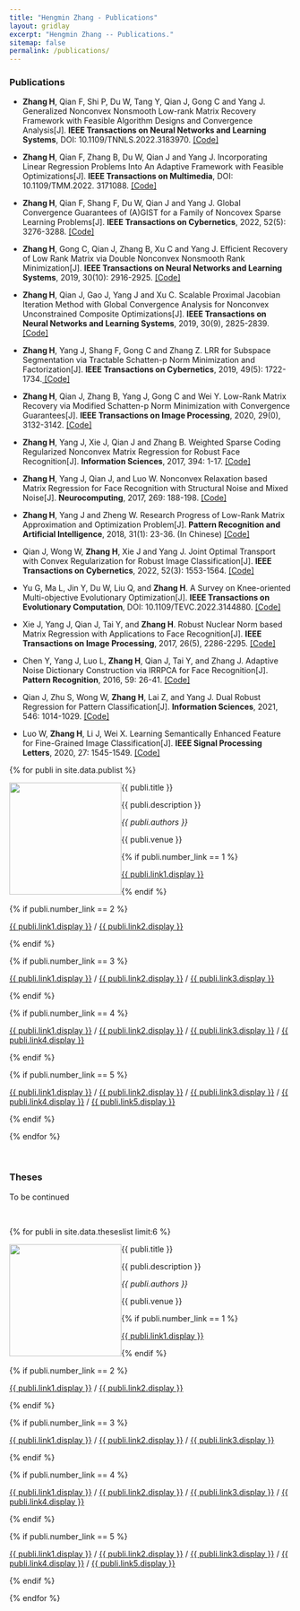 ```yaml
---
title: "Hengmin Zhang - Publications"
layout: gridlay
excerpt: "Hengmin Zhang -- Publications."
sitemap: false
permalink: /publications/
---
```



### Publications

- **Zhang H**, Qian F, Shi P, Du W, Tang Y, Qian J, Gong C and Yang J. Generalized Nonconvex Nonsmooth Low-rank Matrix Recovery Framework with Feasible Algorithm Designs and Convergence Analysis[J]. **IEEE Transactions on Neural Networks and Learning Systems**, DOI: 10.1109/TNNLS.2022.3183970. <a href=" http://proceedings.mlr.press/v70/dauphin17a"> [Code] </a>

- **Zhang H**, Qian F, Zhang B, Du W, Qian J and Yang J. Incorporating Linear Regression Problems Into An Adaptive
Framework with Feasible Optimizations[J]. **IEEE Transactions on Multimedia**, DOI: 10.1109/TMM.2022. 3171088. 
<a href=" http://proceedings.mlr.press/v70/dauphin17a"> [Code] </a>

- **Zhang H**, Qian F, Shang F, Du W, Qian J and Yang J. Global Convergence Guarantees of (A)GIST for a Family of
Noncovex Sparse Learning Problems[J]. **IEEE Transactions on Cybernetics**, 2022, 52(5): 3276-3288. <a href=" http://proceedings.mlr.press/v70/dauphin17a"> [Code] </a>

-  **Zhang H**, Gong C, Qian J, Zhang B, Xu C and Yang J. Efficient Recovery of Low Rank Matrix via Double
Nonconvex Nonsmooth Rank Minimization[J]. **IEEE Transactions on Neural Networks and Learning Systems**, 2019,
30(10): 2916-2925. <a href=" http://proceedings.mlr.press/v70/dauphin17a"> [Code] </a>

-  **Zhang H**, Qian J, Gao J, Yang J and Xu C. Scalable Proximal Jacobian Iteration Method with Global Convergence
Analysis for Nonconvex Unconstrained Composite Optimizations[J]. **IEEE Transactions on Neural Networks and
Learning Systems**, 2019, 30(9), 2825-2839. <a href=" http://proceedings.mlr.press/v70/dauphin17a"> [Code] </a>

-  **Zhang H**, Yang J, Shang F, Gong C and Zhang Z. LRR for Subspace Segmentation via Tractable Schatten-p Norm
Minimization and Factorization[J]. **IEEE Transactions on Cybernetics**, 2019, 49(5): 1722-1734.<a href=" http://proceedings.mlr.press/v70/dauphin17a"> [Code] </a>
-  **Zhang H**, Qian J, Zhang B, Yang J, Gong C and Wei Y. Low-Rank Matrix Recovery via Modified Schatten-p Norm
Minimization with Convergence Guarantees[J]. **IEEE Transactions on Image Processing**, 2020, 29(0), 3132-3142. 
<a href=" http://proceedings.mlr.press/v70/dauphin17a"> [Code] </a>

-  **Zhang H**, Yang J, Xie J, Qian J and Zhang B. Weighted Sparse Coding Regularized Nonconvex Matrix Regression
for Robust Face Recognition[J]. **Information Sciences**, 2017, 394: 1-17. 
<a href=" http://proceedings.mlr.press/v70/dauphin17a"> [Code] </a>

-  **Zhang H**, Yang J, Qian J, and Luo W. Nonconvex Relaxation based Matrix Regression for Face Recognition with
Structural Noise and Mixed Noise[J]. **Neurocomputing**, 2017, 269: 188-198. 
<a href=" http://proceedings.mlr.press/v70/dauphin17a"> [Code] </a>

-  **Zhang H**, Yang J and Zheng W. Research Progress of Low-Rank Matrix Approximation and Optimization
Problem[J]. **Pattern Recognition and Artificial Intelligence**, 2018, 31(1): 23-36. (In Chinese)
<a href=" http://proceedings.mlr.press/v70/dauphin17a"> [Code] </a>

- Qian J, Wong W, **Zhang H**, Xie J and Yang J. Joint Optimal Transport with Convex Regularization for Robust
Image Classification[J]. **IEEE Transactions on Cybernetics**, 2022, 52(3): 1553-1564.
 <a href=" http://proceedings.mlr.press/v70/dauphin17a"> [Code] </a>

-  Yu G, Ma L, Jin Y, Du W, Liu Q, and **Zhang H**. A Survey on Knee-oriented Multi-objective Evolutionary
Optimization[J]. **IEEE Transactions on Evolutionary Computation**, DOI: 10.1109/TEVC.2022.3144880.
<a href=" http://proceedings.mlr.press/v70/dauphin17a"> [Code] </a>

-  Xie J, Yang J, Qian J, Tai Y, and **Zhang H**. Robust Nuclear Norm based Matrix Regression with Applications to
Face Recognition[J]. **IEEE Transactions on Image Processing**, 2017, 26(5), 2286-2295. 
<a href=" http://proceedings.mlr.press/v70/dauphin17a"> [Code] </a>

-  Chen Y, Yang J, Luo L, **Zhang H**, Qian J, Tai Y, and Zhang J. Adaptive Noise Dictionary Construction via IRRPCA
for Face Recognition[J]. **Pattern Recognition**, 2016, 59: 26-41. 
<a href=" http://proceedings.mlr.press/v70/dauphin17a"> [Code] </a>

-  Qian J, Zhu S, Wong W, **Zhang H**, Lai Z, and Yang J. Dual Robust Regression for Pattern Classification[J].
**Information Sciences**, 2021, 546: 1014-1029. <a href=" http://proceedings.mlr.press/v70/dauphin17a"> [Code] </a>

- Luo W, **Zhang H**, Li J, Wei X. Learning Semantically Enhanced Feature for Fine-Grained Image Classification[J].
**IEEE Signal Processing Letters**, 2020, 27: 1545-1549. <a href=" http://proceedings.mlr.press/v70/dauphin17a"> [Code] </a>








{% for publi in site.data.publist %}

<div class="col-sm-11 clearfix">
 <div class="well">
 <pubtit>{{ publi.title }}</pubtit>

 <img src="{{ site.url }}{{ site.baseurl }}/images/pubpic/{{ publi.image }}" class="img-responsive" width="200px" style="float: left" />

 <p>{{ publi.description }}</p>

 <p><em>{{ publi.authors }}</em></p>

 <p>{{ publi.venue }}</p>

 {% if publi.number_link == 1 %}
 <p><a href="{{ publi.link1.url }}">{{ publi.link1.display }}</a></p>
 {% endif %}

 {% if publi.number_link == 2 %}
 <p><a href="{{ publi.link1.url }}">{{ publi.link1.display }}</a>
 /
 <a href="{{ publi.link2.url }}">{{ publi.link2.display }}</a></p>
 {% endif %}

 {% if publi.number_link == 3 %}
 <p><a href="{{ publi.link1.url }}">{{ publi.link1.display }}</a>
 /
 <a href="{{ publi.link2.url }}">{{ publi.link2.display }}</a>
 /
 <a href="{{ publi.link3.url }}">{{ publi.link3.display }}</a></p>
 {% endif %}

 {% if publi.number_link == 4 %}
 <p><a href="{{ publi.link1.url }}">{{ publi.link1.display }}</a>
 /
 <a href="{{ publi.link2.url }}">{{ publi.link2.display }}</a>
 /
 <a href="{{ publi.link3.url }}">{{ publi.link3.display }}</a>
 /
 <a href="{{ publi.link4.url }}">{{ publi.link4.display }}</a></p>
 {% endif %}

 {% if publi.number_link == 5 %}
 <p><a href="{{ publi.link1.url }}">{{ publi.link1.display }}</a>
 /
 <a href="{{ publi.link2.url }}">{{ publi.link2.display }}</a>
 /
 <a href="{{ publi.link3.url }}">{{ publi.link3.display }}</a>
 /
 <a href="{{ publi.link4.url }}">{{ publi.link4.display }}</a>
 /
 <a href="{{ publi.link5.url }}">{{ publi.link5.display }}</a></p>
 {% endif %}

 </div>
</div>

{% endfor %}

<p> &nbsp; </p>


### Theses

<p>To be continued</p><br>

{% for publi in site.data.theseslist limit:6 %}

<div class="col-sm-11 clearfix">
 <div class="well">
 <pubtit>{{ publi.title }}</pubtit>

 <img src="{{ site.url }}{{ site.baseurl }}/images/pubpic/{{ publi.image }}" class="img-responsive" width="200px" style="float: left" />

 <p>{{ publi.description }}</p>

 <p><em>{{ publi.authors }}</em></p>

 <p>{{ publi.venue }}</p>

 {% if publi.number_link == 1 %}
 <p><a href="{{ publi.link1.url }}">{{ publi.link1.display }}</a></p>
 {% endif %}

 {% if publi.number_link == 2 %}
 <p><a href="{{ publi.link1.url }}">{{ publi.link1.display }}</a>
 /
 <a href="{{ publi.link2.url }}">{{ publi.link2.display }}</a></p>
 {% endif %}

 {% if publi.number_link == 3 %}
 <p><a href="{{ publi.link1.url }}">{{ publi.link1.display }}</a>
 /
 <a href="{{ publi.link2.url }}">{{ publi.link2.display }}</a>
 /
 <a href="{{ publi.link3.url }}">{{ publi.link3.display }}</a></p>
 {% endif %}

 {% if publi.number_link == 4 %}
 <p><a href="{{ publi.link1.url }}">{{ publi.link1.display }}</a>
 /
 <a href="{{ publi.link2.url }}">{{ publi.link2.display }}</a>
 /
 <a href="{{ publi.link3.url }}">{{ publi.link3.display }}</a>
 /
 <a href="{{ publi.link4.url }}">{{ publi.link4.display }}</a></p>
 {% endif %}

 {% if publi.number_link == 5 %}
 <p><a href="{{ publi.link1.url }}">{{ publi.link1.display }}</a>
 /
 <a href="{{ publi.link2.url }}">{{ publi.link2.display }}</a>
 /
 <a href="{{ publi.link3.url }}">{{ publi.link3.display }}</a>
 /
 <a href="{{ publi.link4.url }}">{{ publi.link4.display }}</a>
 /
 <a href="{{ publi.link5.url }}">{{ publi.link5.display }}</a></p>
 {% endif %}

 </div>
</div>

{% endfor %}

<p> &nbsp; </p>

<!-- ## Full List

{% for publi in site.data.publist %}

  {{ publi.title }} <br />
  <em>{{ publi.authors }} </em><br /><a href="{{ publi.link.url }}">{{ publi.link.display }}</a>

{% endfor %} -->
